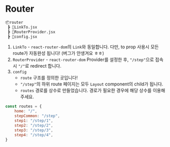 # Router

```bash
📦router
 ┣ 📜LinkTo.jsx
 ┣ 📜RouterProvider.jsx
 ┣ 📜config.jsx
```

1. `LinkTo` - `react-router-dom`의 `Link`와 동일합니다. 다만, to prop 사용시 모든 route가 자동완성 됩니다! (버그가 안생겨요 ㅎㅎ)
2. `RouterProvider` - `react-router-dom` Provider를 설정한 후, `"/step"`으로 접속 시 `"/"`로 redirect 합니다.
3. `config`
    - `route` 구조를 정의한 곳입니다!
    - `"/step"`의 하위 route 페이지는 모두 `Layout` component의 child가 됩니다.
    - `routes` 경로를 상수로 만들었습니다. 경로가 필요한 경우에 해당 상수를 이용해주세요.

```js
const routes = {
    home: "/",
    stepCommon: "/step",
    step1: "/step/1",
    step2: "/step/2",
    step3: "/step/3",
    step4: "/step/4",
}
```
